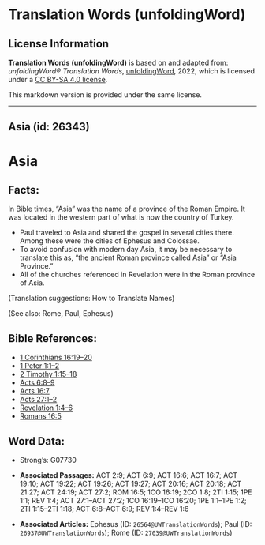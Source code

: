 # Translation Words (unfoldingWord)

## License Information

**Translation Words (unfoldingWord)** is based on and adapted from: _unfoldingWord® Translation Words_, [unfoldingWord](https://unfoldingword.org/utw), 2022, which is licensed under a [CC BY-SA 4.0 license](https://creativecommons.org/licenses/by-sa/4.0/legalcode.en).

This markdown version is provided under the same license.



--------------------------------

## Asia (id: 26343)

Asia
====

Facts:
------

In Bible times, “Asia” was the name of a province of the Roman Empire. It was located in the western part of what is now the country of Turkey.

* Paul traveled to Asia and shared the gospel in several cities there. Among these were the cities of Ephesus and Colossae.
* To avoid confusion with modern day Asia, it may be necessary to translate this as, “the ancient Roman province called Asia” or “Asia Province.”
* All of the churches referenced in Revelation were in the Roman province of Asia.

(Translation suggestions: How to Translate Names)

(See also: Rome, Paul, Ephesus)

Bible References:
-----------------

* [1 Corinthians 16:19–20](https://ref.ly/1Cor16:19-1Cor16:20)
* [1 Peter 1:1–2](https://ref.ly/1Pet1:1-1Pet1:2)
* [2 Timothy 1:15–18](https://ref.ly/2Tim1:15-2Tim1:18)
* [Acts 6:8–9](https://ref.ly/Acts6:8-Acts6:9)
* [Acts 16:7](https://ref.ly/Acts16:7)
* [Acts 27:1–2](https://ref.ly/Acts27:1-Acts27:2)
* [Revelation 1:4–6](https://ref.ly/Rev1:4-Rev1:6)
* [Romans 16:5](https://ref.ly/Rom16:5)

Word Data:
----------

* Strong’s: G07730

* **Associated Passages:** ACT 2:9; ACT 6:9; ACT 16:6; ACT 16:7; ACT 19:10; ACT 19:22; ACT 19:26; ACT 19:27; ACT 20:16; ACT 20:18; ACT 21:27; ACT 24:19; ACT 27:2; ROM 16:5; 1CO 16:19; 2CO 1:8; 2TI 1:15; 1PE 1:1; REV 1:4; ACT 27:1–ACT 27:2; 1CO 16:19–1CO 16:20; 1PE 1:1–1PE 1:2; 2TI 1:15–2TI 1:18; ACT 6:8–ACT 6:9; REV 1:4–REV 1:6
* **Associated Articles:** Ephesus (ID: `26564@UWTranslationWords`); Paul (ID: `26937@UWTranslationWords`); Rome (ID: `27039@UWTranslationWords`)


